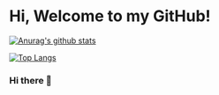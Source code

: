 # Hi, Welcome to my GitHub!

[![Anurag's github stats](https://github-readme-stats.vercel.app/api?username=baikingrio&show_icons=true)](https://github.com/baikingrio)

[![Top Langs](https://github-readme-stats.vercel.app/api/top-langs/?username=baikingrio&layout=compact)](https://github.com/baikingrio)

### Hi there 👋

<!--
**baikingrio/baikingrio** is a ✨ _special_ ✨ repository because its `README.md` (this file) appears on your GitHub profile.

Here are some ideas to get you started:

- 🔭 I’m currently working on ...
- 🌱 I’m currently learning ...
- 👯 I’m looking to collaborate on ...
- 🤔 I’m looking for help with ...
- 💬 Ask me about ...
- 📫 How to reach me: ...
- 😄 Pronouns: ...
- ⚡ Fun fact: ...
-->
